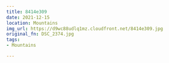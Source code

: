 ```yaml
---
title: 8414e309
date: 2021-12-15
location: Mountains
img_url: https://d9wc88udlq1mz.cloudfront.net/8414e309.jpg
original_fn: DSC_2374.jpg
tags:
- Mountains

---
```

